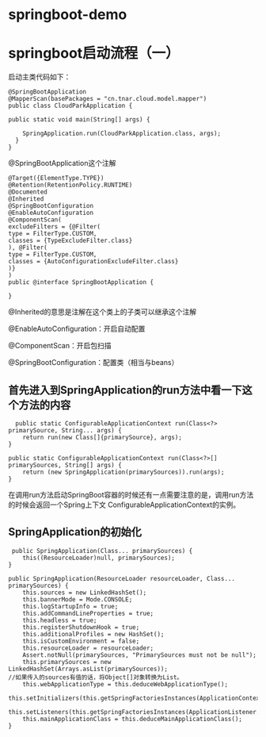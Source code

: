 # springboot-demo
# springboot启动流程（一）
启动主类代码如下：

    @SpringBootApplication
    @MapperScan(basePackages = "cn.tnar.cloud.model.mapper")
    public class CloudParkApplication {

	public static void main(String[] args) {

		SpringApplication.run(CloudParkApplication.class, args);
	  }
    }

@SpringBootApplication这个注解

	@Target({ElementType.TYPE})
	@Retention(RetentionPolicy.RUNTIME)
	@Documented
	@Inherited
	@SpringBootConfiguration
	@EnableAutoConfiguration
	@ComponentScan(
    excludeFilters = {@Filter(
    type = FilterType.CUSTOM,
    classes = {TypeExcludeFilter.class}
	), @Filter(
    type = FilterType.CUSTOM,
    classes = {AutoConfigurationExcludeFilter.class}
	)}
	)
	public @interface SpringBootApplication {
	
	}
 @Inherited的意思是注解在这个类上的子类可以继承这个注解
 
 @EnableAutoConfiguration：开启自动配置
 
 @ComponentScan：开启包扫描
 
 @SpringBootConfiguration：配置类（相当与beans）
 
 ## 首先进入到SpringApplication的run方法中看一下这个方法的内容
      public static ConfigurableApplicationContext run(Class<?> primarySource, String... args) {
        return run(new Class[]{primarySource}, args);
    }

    public static ConfigurableApplicationContext run(Class<?>[] primarySources, String[] args) {
        return (new SpringApplication(primarySources)).run(args);
    }
   
  在调用run方法启动SpringBoot容器的时候还有一点需要注意的是，调用run方法的时候会返回一个Spring上下文 ConfigurableApplicationContext的实例。
  
 ## SpringApplication的初始化
     public SpringApplication(Class... primarySources) {
        this((ResourceLoader)null, primarySources);
    }

    public SpringApplication(ResourceLoader resourceLoader, Class... primarySources) {
        this.sources = new LinkedHashSet();
        this.bannerMode = Mode.CONSOLE;
        this.logStartupInfo = true;
        this.addCommandLineProperties = true;
        this.headless = true;
        this.registerShutdownHook = true;
        this.additionalProfiles = new HashSet();
        this.isCustomEnvironment = false;
        this.resourceLoader = resourceLoader;
        Assert.notNull(primarySources, "PrimarySources must not be null");
        this.primarySources = new LinkedHashSet(Arrays.asList(primarySources));
	//如果传入的sources有值的话，将Object[]对象转换为List。
        this.webApplicationType = this.deduceWebApplicationType();
        this.setInitializers(this.getSpringFactoriesInstances(ApplicationContextInitializer.class));
        this.setListeners(this.getSpringFactoriesInstances(ApplicationListener.class));
        this.mainApplicationClass = this.deduceMainApplicationClass();
    }
    
